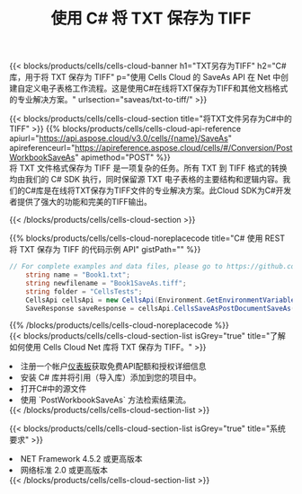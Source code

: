 ﻿---
title: 使用 C# 将 TXT 保存为 TIFF
description: 利用Aspose.Cells云SDK for C#将TXT格式文件保存为TIFF格式文件。
kwords: Excel, Save TXT as TIFF, REST, C#
howto: How to save TXT as TIFF using Aspose.Cells Cloud C# library.
---
{{< blocks/products/cells/cells-cloud-banner h1="TXT另存为TIFF" h2="C# 库，用于将 TXT 保存为 TIFF" p="使用 Cells Cloud 的 SaveAs API 在 Net 中创建自定义电子表格工作流程。这是使用C#在线将TXT保存为TIFF和其他文档格式的专业解决方案。" urlsection="saveas/txt-to-tiff/" >}}

{{< blocks/products/cells/cells-cloud-section title="将TXT文件另存为C#中的TIFF" >}}
{{% blocks/products/cells/cells-cloud-api-reference apiurl="https://api.aspose.cloud/v3.0/cells/{name}/SaveAs" apireferenceurl="https://apireference.aspose.cloud/cells/#/Conversion/PostWorkbookSaveAs" apimethod="POST" %}}
<br/>
将 TXT 文件格式保存为 TIFF 是一项复杂的任务。所有 TXT 到 TIFF 格式的转换均由我们的 C# SDK 执行，同时保留源 TXT 电子表格的主要结构和逻辑内容。我们的C#库是在线将TXT保存为TIFF文件的专业解决方案。此Cloud SDK为C#开发者提供了强大的功能和完美的TIFF输出。

{{< /blocks/products/cells/cells-cloud-section >}}

{{% blocks/products/cells/cells-cloud-noreplacecode title="C# 使用 REST 将 TXT 保存为 TIFF 的代码示例 API" gistPath="" %}}
  
```cs
// For complete examples and data files, please go to https://github.com/aspose-cells-cloud/aspose-cells-cloud-dotnet/
    string name = "Book1.txt";
    string newfilename = "Book1SaveAs.tiff";
    string folder = "CellsTests";
    CellsApi cellsApi = new CellsApi(Environment.GetEnvironmentVariable("ProductClientId"), Environment.GetEnvironmentVariable("ProductClientSecret"));
    SaveResponse saveResponse = cellsApi.CellsSaveAsPostDocumentSaveAs(name, null, newfilename, null,null,folder);
```
  
{{% /blocks/products/cells/cells-cloud-noreplacecode %}}
<br/>
{{< blocks/products/cells/cells-cloud-section-list isGrey="true" title="了解如何使用 Cells Cloud Net 库将 TXT 保存为 TIFF。" >}}
<li>注册一个帐户<a href="https://dashboard.aspose.cloud/">仪表板</a>获取免费API配额和授权详细信息</li>
<li>安装 C# 库并将引用（导入库）添加到您的项目中。</li>
<li>打开C#中的源文件</li>
<li>使用 `PostWorkbookSaveAs` 方法检索结果流。</li>
{{< /blocks/products/cells/cells-cloud-section-list >}}

{{< blocks/products/cells/cells-cloud-section-list isGrey="true" title="系统要求" >}}
<li>NET Framework 4.5.2 或更高版本</li>
<li>网络标准 2.0 或更高版本</li>
{{< /blocks/products/cells/cells-cloud-section-list >}}
